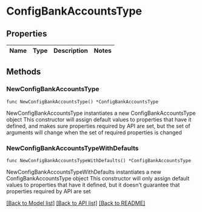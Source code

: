 # ConfigBankAccountsType

## Properties

Name | Type | Description | Notes
------------ | ------------- | ------------- | -------------

## Methods

### NewConfigBankAccountsType

`func NewConfigBankAccountsType() *ConfigBankAccountsType`

NewConfigBankAccountsType instantiates a new ConfigBankAccountsType object
This constructor will assign default values to properties that have it defined,
and makes sure properties required by API are set, but the set of arguments
will change when the set of required properties is changed

### NewConfigBankAccountsTypeWithDefaults

`func NewConfigBankAccountsTypeWithDefaults() *ConfigBankAccountsType`

NewConfigBankAccountsTypeWithDefaults instantiates a new ConfigBankAccountsType object
This constructor will only assign default values to properties that have it defined,
but it doesn't guarantee that properties required by API are set


[[Back to Model list]](../README.md#documentation-for-models) [[Back to API list]](../README.md#documentation-for-api-endpoints) [[Back to README]](../README.md)


